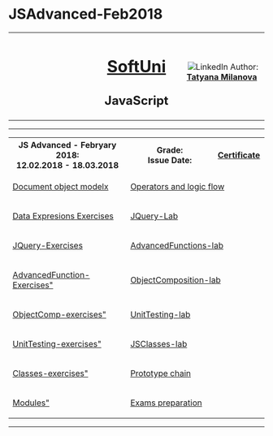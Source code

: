 # JSAdvanced-Feb2018

<!-- Head Start -->
<table border="0" width="100%" cellspacing="1" cellpadding="3" align="center">
<tbody>
<tr>
<td align="center" width="33%"><img style="text-align: ce;" src="http://conf.softuni.bg/wp-content/uploads/2015/01/SoftUni-Logo-Flat_square-blue-300x235.png" alt="" /></td>
<td align="center" width="33%">
<h1><a href="https://softuni.bg/">SoftUni</a></h1>
<h2>JavaScript</h2>
</td>
<td align="center" width="33%"><img src="https://avatars0.githubusercontent.com/u/22100183?s=460&v=4" alt="" />
<img src="https://www.linkedin.com/favicon.ico" alt="LinkedIn" />
Author: 
<strong>
<a title="LinkedIn Tatyana Milanova" href="https://www.linkedin.com/in/tanya-milanova-15040257/" target="_blank">
Tatyana Milanova
</a>
</strong></p>
</td>
</tr>
</tbody>
</table>
<!-- Head End -->
<!-- JSAdvanced Start --><hr />
<table border="0" width="100%" cellspacing="1" cellpadding="3" align="center">
    <tbody>
    <tr><th align="center" width="50%">JS Advanced - Febryary 2018: <br /> 12.02.2018 - 18.03.2018</th><th width="40%">Grade: <br /> Issue Date:</th><th align="center width=">
    <p><a title="JS Advanced " href="" target="_blank">Certificate</a></p>
    </th></tr>
    <!-- Course Body -->
    <tr>
    <td width="50%">
    <p><a title="Document object model" href="https://github.com/tanyta78/JSAdvanced-Feb2018/tree/master/01DOM" target="_blank">Document object modelx</a></p>
    </td>
    <td colspan="2" width="50%">
    <p><a title="Operators and logic flow" href="https://github.com/tanyta78/JSAdvanced-Feb2018/tree/master/02DOM-Manipulation" target="_blank">Operators and logic flow</a></p>
    </td>
    </tr>
    <tr>
    <td width="50%">
    <p><a title="Data Expresions Exercises" href="https://github.com/tanyta78/JSAdvanced-Feb2018/tree/master/03DOM-Exercises" target="_blank">Data Expresions Exercises</a></p>
    </td>
    <td colspan="2" width="50%">
    <p><a title="JQuery-Lab" href="https://github.com/tanyta78/JSAdvanced-Feb2018/tree/master/04JQuery-Lab" target="_blank">JQuery-Lab</a></p>
    </td>
    </tr>
    <tr>
    <td width="50%">
    <p><a title="JQuery-Exercises" href="https://github.com/tanyta78/JSAdvanced-Feb2018/tree/master/05JQuery-Exercises" target="_blank">JQuery-Exercises</a></p>
    </td>
    <td colspan="2" width="50%">
    <p><a title="AdvancedFunctions-lab" href="https://github.com/tanyta78/JSAdvanced-Feb2018/tree/master/06AdvancedFunctions-lab" target="_blank">AdvancedFunctions-lab</a></p>
    </td>
    </tr>
    <tr>
    <td width="50%">
    <p><a title="AdvancedFunction-Exercises" href="https://github.com/tanyta78/JSAdvanced-Feb2018/tree/master/07AdvancedFunction-Exercises" target="_blank">AdvancedFunction-Exercises"</a></p>
    </td>
    <td colspan="2" width="50%">
    <p><a title="ObjectComposition-lab" href="https://github.com/tanyta78/JSAdvanced-Feb2018/tree/master/08ObjectComposition-lab" target="_blank">ObjectComposition-lab</a></p>
    </td>
    </tr>
    <tr>
    <td width="50%">
    <p><a title="ObjectComp-exercises" href="https://github.com/tanyta78/JSAdvanced-Feb2018/tree/master/09ObjectComp-exercises" target="_blank">ObjectComp-exercises"</a></p>
    </td>
    <td colspan="2" width="50%">
    <p><a title="UnitTesting-lab" href="https://github.com/tanyta78/JSAdvanced-Feb2018/tree/master/10UnitTesting-lab" target="_blank">UnitTesting-lab</a></p>
    </td>
    </tr>
    <tr>
    <td width="50%">
    <p><a title="UnitTesting-exercises" href="https://github.com/tanyta78/JSAdvanced-Feb2018/tree/master/11UnitTesting-exercises" target="_blank">UnitTesting-exercises"</a></p>
    </td>
    <td colspan="2" width="50%">
    <p><a title="JSClasses-lab" href="https://github.com/tanyta78/JSAdvanced-Feb2018/tree/master/12JSClasses-lab" target="_blank">JSClasses-lab</a></p>
    </td>
    </tr>
     <tr>
    <td width="50%">
    <p><a title="Classes-exercises" href="https://github.com/tanyta78/JSAdvanced-Feb2018/tree/master/13JSClasses-exercises" target="_blank">Classes-exercises"</a></p>
    </td>
    <td colspan="2" width="50%">
    <p><a title="Prototype chain" href="https://github.com/tanyta78/JSAdvanced-Feb2018/tree/master/14PrototypeChain" target="_blank">Prototype chain</a></p>
    </td>
    </tr>
       <tr>
    <td width="50%">
    <p><a title="Modules" href="https://github.com/tanyta78/JSAdvanced-Feb2018/tree/master/15Modules" target="_blank">Modules"</a></p>
    </td>
    <td colspan="2" width="50%">
    <p><a title="Exams preparation" href="" target="_blank">Exams preparation</a></p>
    </td>
    </tr>
    </tbody>
    </table>
    <hr />
    <!-- JSFundamentals End -->
